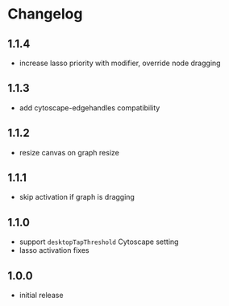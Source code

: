 # Changelog

## 1.1.4

- increase lasso priority with modifier, override node dragging

## 1.1.3

- add cytoscape-edgehandles compatibility

## 1.1.2

- resize canvas on graph resize

## 1.1.1

- skip activation if graph is dragging

## 1.1.0

- support `desktopTapThreshold` Cytoscape setting
- lasso activation fixes

## 1.0.0

- initial release